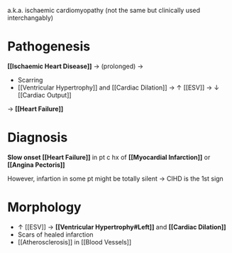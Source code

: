 a.k.a. ischaemic cardiomyopathy (not the same but clinically used interchangably)

# Pathogenesis
**[[Ischaemic Heart Disease]]** → (prolonged) → 
- Scarring
- [[Ventricular Hypertrophy]] and [[Cardiac Dilation]] → ↑ [[ESV]] → ↓ [[Cardiac Output]]

→ **[[Heart Failure]]**

# Diagnosis
**Slow onset [[Heart Failure]]** in pt c hx of **[[Myocardial Infarction]]** or **[[Angina Pectoris]]**

However, infartion in some pt might be totally silent → CIHD is the 1st sign

# Morphology
- ↑ [[ESV]] → **[[Ventricular Hypertrophy#Left]]** and **[[Cardiac Dilation]]** 
- Scars of healed infarction
- [[Atherosclerosis]] in [[Blood Vessels]]